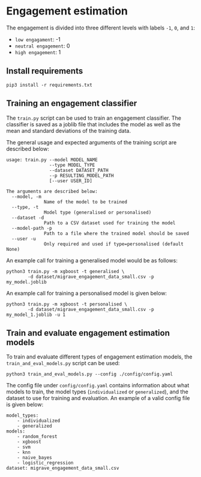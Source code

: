 # Engagement estimation

The engagement is divided into three different levels with labels `-1`, `0`, and `1`:
* `low engagament`: -1
* `neutral engagement`: 0
* `high engagement`: 1

## Install requirements

```
pip3 install -r requirements.txt
```

## Training an engagement classifier

The `train.py` script can be used to train an engagement classifier. The classifier is saved as a joblib file that includes the model as well as the mean and standard deviations of the training data.

The general usage and expected arguments of the training script are described below:

```
usage: train.py --model MODEL_NAME
                --type MODEL_TYPE
                --dataset DATASET_PATH
                --p RESULTING_MODEL_PATH
                [--user USER_ID]

The arguments are described below:
  --model, -m
              Name of the model to be trained
  --type, -t
              Model type (generalised or personalised)
  --dataset -d
              Path to a CSV dataset used for training the model
  --model-path -p
              Path to a file where the trained model should be saved
  --user -u
              Only required and used if type=personalised (default None)
```

An example call for training a generalised model would be as follows:
```
python3 train.py -m xgboost -t generalised \
        -d dataset/migrave_engagement_data_small.csv -p my_model.joblib
```

An example call for training a personalised model is given below:
```
python3 train.py -m xgboost -t personalised \
        -d dataset/migrave_engagement_data_small.csv -p my_model_1.joblib -u 1
```

## Train and evaluate engagement estimation models

To train and evaluate different types of engagement estimation models, the `train_and_eval_models.py` script can be used:
```
python3 train_and_eval_models.py --config ./config/config.yaml
```

The config file under `config/config.yaml` contains information about what models to train, the model types (`individualized` or `generalized`), and the dataset to use for training and evaluation. An example of a valid config file is given below:

```
model_types:
    - individualized
    - generalized
models:
    - random_forest
    - xgboost
    - svm
    - knn
    - naive_bayes
    - logistic_regression
dataset: migrave_engagement_data_small.csv
```
